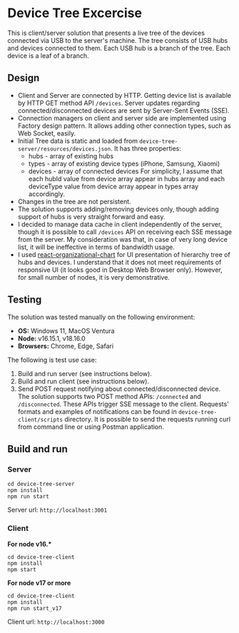 # Device Tree Excercise
This is client/server solution that presents a live tree of the devices connected via USB to the server's machine. 
The tree consists of USB hubs and devices connected to them. 
Each USB hub is a branch of the tree. Each device is a leaf of a branch.
## Design
- Client and Server are connected by HTTP. 
Getting device list is available by HTTP GET method API `/devices`.
Server updates regarding connected/disconnected devices are sent by Server-Sent Events (SSE). 
- Connection managers on client and server side are implemented using Factory design pattern. 
It allows adding other connection types, such as Web Socket, easily.
- Initial Tree data is static and loaded from `device-tree-server/resources/devices.json`. It has three properties:
  * hubs - array of existing hubs
  * types - array of existing device types (iPhone, Samsung, Xiaomi)
  * devices - array of connected devices
For simplicity, I assume that each hubId value from device array appear in hubs array and each deviceType value from device array appear in types array accordingly.
- Changes in the tree are not persistent.
- The solution supports adding/removing devices only, though adding support of hubs is very straight forward and easy. 
- I decided to manage data cache in client independently of the server, though it is possible to call `/devices` API on receiving each SSE message from the server.
My consideration was that, in case of very long device list, it will be ineffective in terms of bandwidth usage.
- I used [react-organizational-chart](https://www.npmjs.com/package/react-organizational-chart) for UI presentation of hierarchy tree of hubs and devices. I understand that it does not meet requirements of responsive UI (it looks good in Desktop Web Browser only).
However, for small number of nodes, it is very demonstrative.
## Testing
The solution was tested manually on the following environment:
- **OS:** Windows 11, MacOS Ventura
- **Node:** v16.15.1, v18.16.0
- **Browsers:** Chrome, Edge, Safari

The following is test use case:
1. Build and run server (see instructions below).
2. Build and run client (see instructions below).
3. Send POST request notifying about connected/disconnected device. The solution supports two POST method APIs: `/connected` and `/disconnected`. These APIs trigger SSE message to the client.
Requests' formats and examples of notifications can be found in `device-tree-client/scripts` directory. 
It is possible to send the requests running curl from command line or using Postman application.
## Build and run
### Server
```
cd device-tree-server
npm install
npm run start
```
Server url: `http://localhost:3001`

### Client

__For node v16.*__
```
cd device-tree-client
npm install
npm start
```

__For node v17 or more__
```
cd device-tree-client
npm install
npm run start_v17
```

Client url: `http://localhost:3000`
